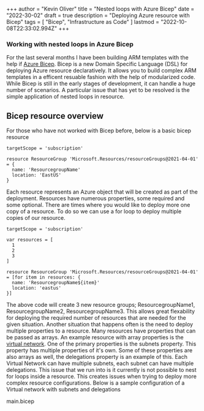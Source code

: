 +++
author = "Kevin Oliver"
title = "Nested loops with Azure Bicep"
date = "2022-30-02"
draft = true
description = "Deploying Azure resource with Bicep"
tags = [ "Bicep", "Infrastructure as Code" ]
lastmod = "2022-10-08T22:33:02.994Z"
+++

### Working with nested loops in Azure Bicep

For the last several months I have been building ARM templates with the help if [Azure Bicep](https://github.com/Azure/bicep). Bicep is a new Domain Specific Language (DSL) for deploying Azure resource declaratively. It allows you to build complex ARM templates in a efficent resuable fashion with the help of modularized code. While Bicep is still in the early stages of development, it can handle a huge number of scenarios. A particular issue that has yet to be resolved is the simple application of nested loops in resource.

## Bicep resource overview

For those who have not worked with Bicep before, below is a basic bicep resource

```bicep
targetScope = 'subscription'

resource ResourceGroup 'Microsoft.Resources/resourceGroups@2021-04-01' = {
  name: 'ResourcegroupName'
  location: 'EastUS'
}
```

Each resource represents an Azure object that will be created as part of the deployment. Resources have numerous properties, some required and some optional. There are times where you would like to deploy more one copy of a resource. To do so we can use a for loop to deploy multiple copies of our resource. 

```bicep
targetScope = 'subscription'

var resources = [
  1
  2
  3
]

resource ResourceGroup 'Microsoft.Resources/resourceGroups@2021-04-01' = [for item in resources: {
  name: 'ResourcegroupName${item}'
  location: 'eastus'
}]
```

The above code will create 3 new resource groups; ResourcegroupName1, ResourcegroupName2, ResourcegroupName3. This allows great flexability for deploying the required number of resources that are needed for the given situation. Another situation that happens often is the need to deploy multiple properties to a resource. Many resources have properties that can be passed as arrays. An example resource with array properties is the [virtual network](https://docs.microsoft.com/en-us/azure/templates/microsoft.network/virtualnetworks?tabs=bicep). One of the primary properties is the subnets property. This property has multiple properties of it's own. Some of these properties are also arrays as well, the delegations property is an example of this. Each Virtual Network can have multiple subnets, each subnet can have multiple delegations. This issue that we run into is it currently is not possible to nest for loops inside a resource. This creates issues when trying to deploy more complex resource configurations. Below is a sample configuration of a Virtual network with subnets and delegations 

main.bicep


